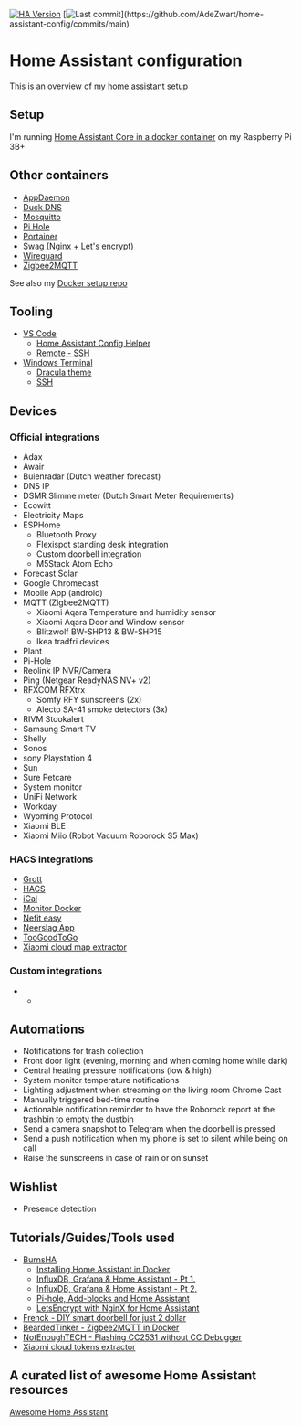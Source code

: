 [![HA Version](https://img.shields.io/badge/Running%20Home%20Assistant-2025.4.4%20-darkblue)](https://github.com/home-assistant/core/releases/tag/2025.4.4)
[![Last commit](https://img.shields.io/github/last-commit/AdeZwart/home-assistant-config.svg?style=plasticr")](https://github.com/AdeZwart/home-assistant-config/commits/main)

# Home Assistant configuration

This is an overview of my [home assistant](https://www.home-assistant.io/) setup

## Setup
I'm running [Home Assistant Core in a docker container](https://hub.docker.com/r/homeassistant/raspberrypi3-homeassistant) on my Raspberry Pi 3B+

## Other containers
* [AppDaemon](https://hub.docker.com/r/acockburn/appdaemon)
* [Duck DNS](https://github.com/linuxserver/docker-duckdns)
* [Mosquitto](https://hub.docker.com/_/eclipse-mosquitto)
* [Pi Hole](https://hub.docker.com/r/pihole/pihole)
* [Portainer](https://hub.docker.com/r/portainer/portainer-ce)
* [Swag (Nginx + Let's encrypt)](https://github.com/linuxserver/docker-swag)
* [Wireguard](https://github.com/linuxserver/docker-wireguard)
* [Zigbee2MQTT](https://hub.docker.com/r/koenkk/zigbee2mqtt)

See also my [Docker setup repo](https://github.com/AdeZwart/docker-compose-configuration)

## Tooling
* [VS Code](https://code.visualstudio.com/download)
  * [Home Assistant Config Helper](https://github.com/keesschollaart81/vscode-home-assistant)
  * [Remote - SSH](https://github.com/Microsoft/vscode-remote-release)
* [Windows Terminal](https://github.com/microsoft/terminal)
  * [Dracula theme](https://draculatheme.com/windows-terminal)
  * [SSH](https://docs.microsoft.com/en-us/windows/terminal/tutorials/ssh)

## Devices

### Official integrations
* Adax
* Awair
* Buienradar (Dutch weather forecast)
* DNS IP
* DSMR Slimme meter (Dutch Smart Meter Requirements)
* Ecowitt
* Electricity Maps
* ESPHome
  * Bluetooth Proxy
  * Flexispot standing desk integration
  * Custom doorbell integration
  * M5Stack Atom Echo
* Forecast Solar
* Google Chromecast
* Mobile App (android)
* MQTT (Zigbee2MQTT)
  * Xiaomi Aqara Temperature and humidity sensor
  * Xiaomi Aqara Door and Window sensor
  * Blitzwolf BW-SHP13 & BW-SHP15
  * Ikea tradfri devices
* Plant
* Pi-Hole
* Reolink IP NVR/Camera
* Ping (Netgear ReadyNAS NV+ v2)
* RFXCOM RFXtrx
  * Somfy RFY sunscreens (2x)
  * Alecto SA-41 smoke detectors (3x)
* RIVM Stookalert
* Samsung Smart TV
* Shelly
* Sonos
* sony Playstation 4
* Sun
* Sure Petcare
* System monitor
* UniFi Network
* Workday
* Wyoming Protocol
* Xiaomi BLE
* Xiaomi Miio (Robot Vacuum Roborock S5 Max)

### HACS integrations
* [Grott](https://github.com/muppet3000/homeassistant-grott)
* [HACS](https://github.com/hacs/integration)
* [iCal](https://github.com/tybritten/ical-sensor-homeassistant)
* [Monitor Docker](https://github.com/ualex73/monitor_docker)
* [Nefit easy](https://github.com/ksya/ha-nefiteasy)
* [Neerslag App](https://github.com/aex351/home-assistant-neerslag-app)
* [TooGoodToGo](https://github.com/Chouffy/home_assistant_tgtg)
* [Xiaomi cloud map extractor](https://github.com/PiotrMachowski/Home-Assistant-custom-components-Xiaomi-Cloud-Map-Extractor)

### Custom integrations
* -

## Automations
* Notifications for trash collection
* Front door light (evening, morning and when coming home while dark)
* Central heating pressure notifications (low & high)
* System monitor temperature notifications
* Lighting adjustment when streaming on the living room Chrome Cast
* Manually triggered bed-time routine
* Actionable notification reminder to have the Roborock report at the trashbin to empty the dustbin
* Send a camera snapshot to Telegram when the doorbell is pressed
* Send a push notification when my phone is set to silent while being on call
* Raise the sunscreens in case of rain or on sunset

## Wishlist
* Presence detection

## Tutorials/Guides/Tools used
* [BurnsHA](https://www.youtube.com/c/BurnsHA)
  * [Installing Home Assistant in Docker](https://youtu.be/bG6g2btJbNk)
  * [InfluxDB, Grafana & Home Assistant - Pt 1.](https://youtu.be/lveSI3hPHE8)
  * [InfluxDB, Grafana & Home Assistant - Pt 2.](https://youtu.be/rMaU69am_cg)
  * [Pi-hole, Add-blocks and Home Assistant](https://youtu.be/yMbpxB39X1Y)
  * [LetsEncrypt with NginX for Home Assistant](https://youtu.be/oN1qPl3Yve8)
* [Frenck - DIY smart doorbell for just 2 dollar](https://frenck.dev/diy-smart-doorbell-for-just-2-dollar/)
* [BeardedTinker - Zigbee2MQTT in Docker](https://www.youtube.com/watch?v=HbkXQErileU)
* [NotEnoughTECH - Flashing CC2531 without CC Debugger](https://www.youtube.com/watch?v=RguRQUXWLCY)
* [Xiaomi cloud tokens extractor](https://github.com/PiotrMachowski/Xiaomi-cloud-tokens-extractor)

## A curated list of awesome Home Assistant resources
[Awesome Home Assistant](https://www.awesome-ha.com/)
